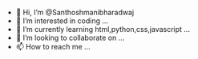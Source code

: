 - 👋 Hi, I’m @Santhoshmanibharadwaj
- 👀 I’m interested in coding ...
- 🌱 I’m currently learning html,python,css,javascript ...
- 💞️ I’m looking to collaborate on ...
- 📫 How to reach me ...

<!---
Santhoshmanibharadwaj/Santhoshmanibharadwaj is a ✨ special ✨ repository because its `README.md` (this file) appears on your GitHub profile.
You can click the Preview link to take a look at your changes.
--->
